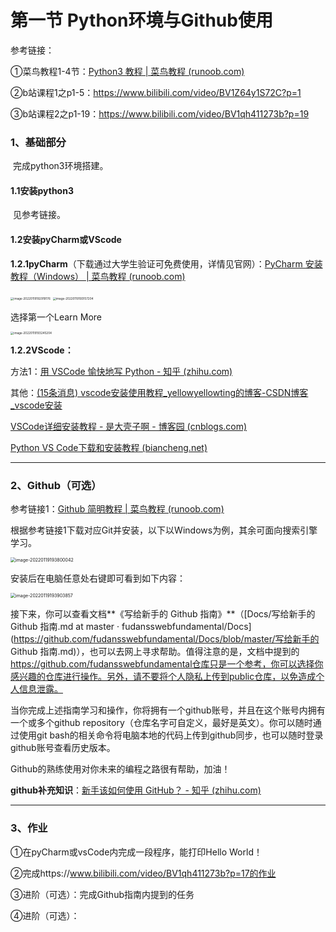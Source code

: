 # 第一节 Python环境与Github使用

参考链接：

①菜鸟教程1-4节：[Python3 教程 | 菜鸟教程 (runoob.com)](https://www.runoob.com/python3/python3-tutorial.html)

②b站课程1之p1-5：https://www.bilibili.com/video/BV1Z64y1S72C?p=1

③b站课程2之p1-19：https://www.bilibili.com/video/BV1qh411273b?p=19

### 1、基础部分

​	完成python3环境搭建。

#### 1.1安装python3

​	见参考链接。

#### 1.2安装pyCharm或VScode

**1.2.1pyCharm**（下载通过大学生验证可免费使用，详情见官网）：[PyCharm 安装教程（Windows） | 菜鸟教程 (runoob.com)](https://www.runoob.com/w3cnote/pycharm-windows-install.html)

<img src="C:\Users\L2595\AppData\Roaming\Typora\typora-user-images\image-20220119192919176.png" alt="image-20220119192919176" style="zoom:33%;" />

<img src="C:\Users\L2595\AppData\Roaming\Typora\typora-user-images\image-20220119193157204.png" alt="image-20220119193157204" style="zoom: 33%;" />

选择第一个Learn More

<img src="C:\Users\L2595\AppData\Roaming\Typora\typora-user-images\image-20220119193245204.png" alt="image-20220119193245204" style="zoom: 33%;" />

**1.2.2VScode：**

方法1：[用 VSCode 愉快地写 Python - 知乎 (zhihu.com)](https://zhuanlan.zhihu.com/p/66157046)

其他：[(15条消息) vscode安装使用教程_yellowyellowting的博客-CSDN博客_vscode安装](https://blog.csdn.net/weixin_43748812/article/details/84960266)

[VSCode详细安装教程 - 是大壳子啊 - 博客园 (cnblogs.com)](https://www.cnblogs.com/csji/p/13558221.html)

[Python VS Code下载和安装教程 (biancheng.net)](http://c.biancheng.net/view/5813.html)

------

### 2、Github（可选）

参考链接1：[Github 简明教程 | 菜鸟教程 (runoob.com)](https://www.runoob.com/w3cnote/git-guide.html)

根据参考链接1下载对应Git并安装，以下以Windows为例，其余可面向搜索引擎学习。

<img src="C:\Users\L2595\AppData\Roaming\Typora\typora-user-images\image-20220119193800042.png" alt="image-20220119193800042" style="zoom:50%;" />

安装后在电脑任意处右键即可看到如下内容：

<img src="C:\Users\L2595\AppData\Roaming\Typora\typora-user-images\image-20220119193903857.png" alt="image-20220119193903857" style="zoom:50%;" />

接下来，你可以查看文档**《写给新手的 Github 指南》**（[Docs/写给新手的 Github 指南.md at master · fudansswebfundamental/Docs](https://github.com/fudansswebfundamental/Docs/blob/master/写给新手的 Github 指南.md)），也可以去网上寻求帮助。值得注意的是，文档中提到的 https://github.com/fudansswebfundamental仓库只是一个参考，你可以选择你感兴趣的仓库进行操作。另外，请不要将个人隐私上传到public仓库，以免造成个人信息泄露。

当你完成上述指南学习和操作，你将拥有一个github账号，并且在这个账号内拥有一个或多个github repository（仓库名字可自定义，最好是英文）。你可以随时通过使用git bash的相关命令将电脑本地的代码上传到github同步，也可以随时登录github账号查看历史版本。

Github的熟练使用对你未来的编程之路很有帮助，加油！

**github补充知识**：[新手该如何使用 GitHub？ - 知乎 (zhihu.com)](https://www.zhihu.com/question/21669554)

------

### 3、作业

①在pyCharm或vsCode内完成一段程序，能打印Hello World！

②完成https://www.bilibili.com/video/BV1qh411273b?p=17的作业

③进阶（可选）：完成Github指南内提到的任务

④进阶（可选）：